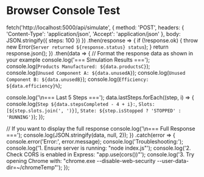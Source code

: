 
# Browser Console Test

fetch('http://localhost:5000/api/simulate', {
  method: 'POST',
  headers: { 
    'Content-Type': 'application/json',
    'Accept': 'application/json'
  },
  body: JSON.stringify({ steps: 100 })
})
.then(response => {
  if (!response.ok) {
    throw new Error(`Server returned ${response.status} status`);
  }
  return response.json();
})
.then(data => {
  // Format the response data as shown in your example
  console.log('=== Simulation Results ===');
  console.log(`Products Manufactured: ${data.productsC}`);
  console.log(`Unused Component A: ${data.unusedA}`);
  console.log(`Unused Component B: ${data.unusedB}`);
  console.log(`Efficiency: ${data.efficiency}%`);
  
  console.log('\n=== Last 5 Steps ===');
  data.lastSteps.forEach((step, i) => {
    console.log(`Step ${data.stepsCompleted - 4 + i}:`, 
      `Slots: [${step.slots.join(', ')}]`,
      `State: ${step.isStopped ? 'STOPPED' : 'RUNNING'}`);
  });
  
  // If you want to display the full response
  console.log('\n=== Full Response ===');
  console.log(JSON.stringify(data, null, 2));
})
.catch(error => {
  console.error('Error:', error.message);
  console.log('Troubleshooting:');
  console.log('1. Ensure server is running: "node index.js"');
  console.log('2. Check CORS is enabled in Express: "app.use(cors())"');
  console.log('3. Try opening Chrome with: "chrome.exe --disable-web-security --user-data-dir=~/chromeTemp"');
});
